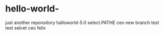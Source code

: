 # hello-world-
just another reponsitory 
halloworld-5.0
select.PATHE ceo
new branch test test selcet ceo felix 
